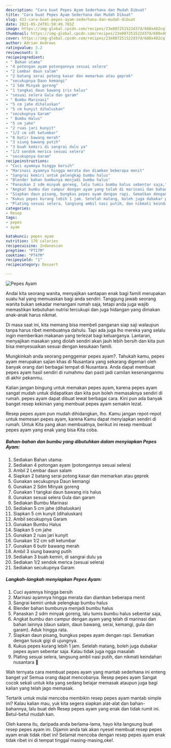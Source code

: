 ```yaml
---
description: "Cara buat Pepes Ayam Sederhana dan Mudah Dibuat"
title: "Cara buat Pepes Ayam Sederhana dan Mudah Dibuat"
slug: 421-cara-buat-pepes-ayam-sederhana-dan-mudah-dibuat
date: 2021-05-24T01:59:49.765Z
image: https://img-global.cpcdn.com/recipes/23e807251522d37d/680x482cq70/pepes-ayam-foto-resep-utama.jpg
thumbnail: https://img-global.cpcdn.com/recipes/23e807251522d37d/680x482cq70/pepes-ayam-foto-resep-utama.jpg
cover: https://img-global.cpcdn.com/recipes/23e807251522d37d/680x482cq70/pepes-ayam-foto-resep-utama.jpg
author: Adrian Andrews
ratingvalue: 3.2
reviewcount: 8
recipeingredient:
- " Bahan utama"
- "4 potongan ayam potongannya sesuai selera"
- "2 Lembar daun salam"
- "2 batang serai potong kasar dan memarkan atau geprek"
- "secukupnya Daun kemangi"
- "2 Sdm Minyak goreng"
- "1 tangkai daun bawang iris halus"
- "sesuai selera Gula dan garam"
- " Bumbu Marinasi"
- "5 cm jahe dihaluskan"
- "5 cm kunyit dihaluskan"
- "secukupnya Garam"
- " Bumbu Halus"
- "5 cm jahe"
- "2 ruas jari kunyit"
- "1/2 cm sdt ketumbar"
- "6 butir bawang merah"
- "3 siung bawang putih"
- "3 buah kemiri di sangrai dulu ya"
- "1/2 sendok merica sesuai selera"
- "secukupnya Garam"
recipeinstructions:
- "Cuci ayamnya hingga bersih"
- "Marinasi ayamnya hingga merata dan diamkan beberapa menit"
- "Sangrai kemiri untuk pelengkap bumbu halus"
- "Blender bahan bumbunya menjadi bumbu halus"
- "Panaskan 2 sdm minyak goreng, lalu tumis bumbu halus sebentar saja,"
- "Angkat bumbu dan campur dengan ayam yang telah di marinasi dan bahan lainnya (daun salam, daun bawang, serai, kemangi, gula dan garam). Aduk hingga rata."
- "Siapkan daun pisang, bungkus pepes ayam dengan rapi. Sematkan dengan tusuk gigi di ujungnya."
- "Kukus pepes kurang lebih 1 jam. Setelah matang, boleh juga dubakar pepes ayam sebentar saja. Kalau tidak juga ngga masalah"
- "Plating sesuai selera, langsung ambil nasi putih, dan nikmati keindahan nusantara 🤤"
categories:
- Resep
tags:
- pepes
- ayam

katakunci: pepes ayam 
nutrition: 170 calories
recipecuisine: Indonesian
preptime: "PT17M"
cooktime: "PT47M"
recipeyield: "1"
recipecategory: Dessert

---
```



![Pepes Ayam](https://img-global.cpcdn.com/recipes/23e807251522d37d/680x482cq70/pepes-ayam-foto-resep-utama.jpg)

Andai kita seorang wanita, menyajikan santapan enak bagi famili merupakan suatu hal yang memuaskan bagi anda sendiri. Tanggung jawab seorang  wanita bukan sekadar menangani rumah saja, tetapi anda juga wajib memastikan kebutuhan nutrisi tercukupi dan juga hidangan yang dimakan anak-anak harus nikmat.

Di masa  saat ini, kita memang bisa membeli panganan siap saji walaupun tanpa harus ribet membuatnya dahulu. Tapi ada juga lho mereka yang selalu ingin memberikan makanan yang terlezat bagi keluarganya. Lantaran, menyajikan masakan yang diolah sendiri akan jauh lebih bersih dan kita pun bisa menyesuaikan sesuai dengan kesukaan famili. 



Mungkinkah anda seorang penggemar pepes ayam?. Tahukah kamu, pepes ayam merupakan sajian khas di Nusantara yang sekarang digemari oleh banyak orang dari berbagai tempat di Nusantara. Anda dapat membuat pepes ayam hasil sendiri di rumahmu dan pasti jadi camilan kesenanganmu di akhir pekanmu.

Kalian jangan bingung untuk memakan pepes ayam, karena pepes ayam sangat mudah untuk didapatkan dan kita pun boleh memasaknya sendiri di rumah. pepes ayam dapat dibuat lewat berbagai cara. Kini pun ada banyak banget resep kekinian yang membuat pepes ayam semakin lezat.

Resep pepes ayam pun mudah dihidangkan, lho. Kamu jangan repot-repot untuk memesan pepes ayam, karena Kamu dapat menyiapkan sendiri di rumah. Untuk Kita yang akan membuatnya, berikut ini resep membuat pepes ayam yang enak yang bisa Kita coba.

<!--inarticleads1-->

##### Bahan-bahan dan bumbu yang dibutuhkan dalam menyiapkan Pepes Ayam:

1. Sediakan  Bahan utama:
1. Sediakan 4 potongan ayam (potongannya sesuai selera)
1. Ambil 2 Lembar daun salam
1. Siapkan 2 batang serai potong kasar dan memarkan atau geprek
1. Gunakan secukupnya Daun kemangi
1. Gunakan 2 Sdm Minyak goreng
1. Gunakan 1 tangkai daun bawang iris halus
1. Gunakan sesuai selera Gula dan garam
1. Sediakan  Bumbu Marinasi
1. Sediakan 5 cm jahe (dihaluskan)
1. Siapkan 5 cm kunyit (dihaluskan)
1. Ambil secukupnya Garam
1. Gunakan  Bumbu Halus
1. Siapkan 5 cm jahe
1. Gunakan 2 ruas jari kunyit
1. Gunakan 1/2 cm sdt ketumbar
1. Gunakan 6 butir bawang merah
1. Ambil 3 siung bawang putih
1. Sediakan 3 buah kemiri, di sangrai dulu ya
1. Sediakan 1/2 sendok merica (sesuai selera)
1. Sediakan secukupnya Garam




<!--inarticleads2-->

##### Langkah-langkah menyiapkan Pepes Ayam:

1. Cuci ayamnya hingga bersih
1. Marinasi ayamnya hingga merata dan diamkan beberapa menit
1. Sangrai kemiri untuk pelengkap bumbu halus
1. Blender bahan bumbunya menjadi bumbu halus
1. Panaskan 2 sdm minyak goreng, lalu tumis bumbu halus sebentar saja,
1. Angkat bumbu dan campur dengan ayam yang telah di marinasi dan bahan lainnya (daun salam, daun bawang, serai, kemangi, gula dan garam). Aduk hingga rata.
1. Siapkan daun pisang, bungkus pepes ayam dengan rapi. Sematkan dengan tusuk gigi di ujungnya.
1. Kukus pepes kurang lebih 1 jam. Setelah matang, boleh juga dubakar pepes ayam sebentar saja. Kalau tidak juga ngga masalah
1. Plating sesuai selera, langsung ambil nasi putih, dan nikmati keindahan nusantara 🤤




Wah ternyata cara membuat pepes ayam yang mantab sederhana ini enteng banget ya! Semua orang dapat mencobanya. Resep pepes ayam Sangat cocok sekali untuk kita yang sedang belajar memasak ataupun juga bagi kalian yang telah jago memasak.

Tertarik untuk mulai mencoba membikin resep pepes ayam mantab simple ini? Kalau kalian mau, yuk kita segera siapkan alat-alat dan bahan-bahannya, lalu buat deh Resep pepes ayam yang enak dan tidak rumit ini. Betul-betul mudah kan. 

Oleh karena itu, daripada anda berlama-lama, hayo kita langsung buat resep pepes ayam ini. Dijamin anda tak akan nyesel membuat resep pepes ayam enak tidak ribet ini! Selamat mencoba dengan resep pepes ayam enak tidak ribet ini di tempat tinggal masing-masing,oke!.

